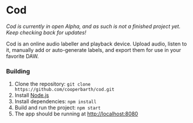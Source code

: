 # Cod

_Cod is currently in open Alpha, and as such is not a finished project yet. Keep checking back for updates!_

Cod is an online audio labeller and playback device. Upload audio, listen to it, manually add or auto-generate labels, and export them for use in your favorite DAW.

### Building

1. Clone the repository: `git clone https://github.com/cooperbarth/cod.git`
2. Install [Node.js](https://nodejs.org/en/download/)
3. Install dependencies: `npm install`
4. Build and run the project: `npm start`
5. The app should be running at [http://localhost:8080](http://localhost:8080)
